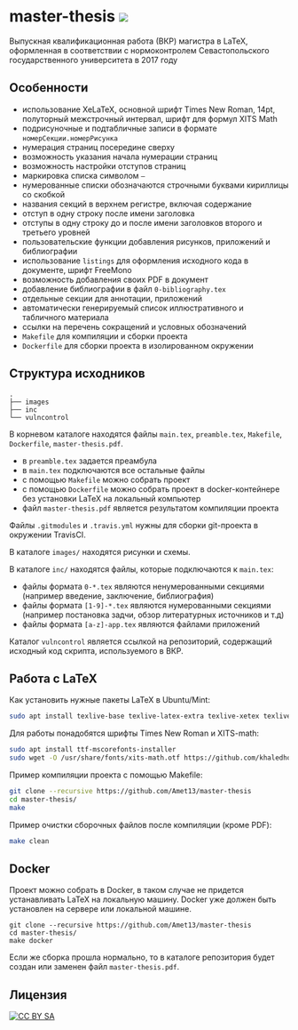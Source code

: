 master-thesis ![](https://travis-ci.org/Amet13/master-thesis.svg?branch=master)
=============
Выпускная квалификационная работа (ВКР) магистра в LaTeX, оформленная в соответствии с нормоконтролем Севастопольского государственного университета в 2017 году

Особенности
-----------
* использование XeLaTeX, основной шрифт Times New Roman, 14pt, полуторный межстрочный интервал, шрифт для формул XITS Math
* подрисуночные и подтабличные записи в формате `номерСекции.номерРисунка`
* нумерация страниц посередине сверху
* возможность указания начала нумерации страниц
* возможность настройки отступов страниц
* маркировка списка символом `—`
* нумерованные списки обозначаются строчными буквами кириллицы со скобкой
* названия секций в верхнем регистре, включая содержание
* отступ в одну строку после имени заголовка
* отступы в одну строку до и после имени заголовков второго и третьего уровней
* пользовательские функции добавления рисунков, приложений и библиографии
* использование `listings` для оформления исходного кода в документе, шрифт FreeMono
* возможность добавления своих PDF в документ
* добавление библиографии в файл `0-bibliography.tex`
* отдельные секции для аннотации, приложений
* автоматически генерируемый список иллюстративного и табличного материала
* ссылки на перечень сокращений и условных обозначений
* `Makefile` для компиляции и сборки проекта
* `Dockerfile` для сборки проекта в изолированном окружении

Структура исходников
--------------------
```
.
├── images
├── inc
└── vulncontrol
```

В корневом каталоге находятся файлы `main.tex`, `preamble.tex`, `Makefile`, `Dockerfile`, `master-thesis.pdf`.
* в `preamble.tex` задается преамбула
* в `main.tex` подключаются все остальные файлы
* с помощью `Makefile` можно собрать проект
* с помощью `Dockerfile` можно собрать проект в docker-контейнере без установки LaTeX на локальный компьютер
* файл `master-thesis.pdf` является результатом компиляции проекта

Файлы `.gitmodules` и `.travis.yml` нужны для сборки git-проекта в окружении TravisCI.

В каталоге `images/` находятся рисунки и схемы.

В каталоге `inc/` находятся файлы, которые подключаются к `main.tex`:
* файлы формата `0-*.tex` являются ненумерованными секциями (например введение, заключение, библиография)
* файлы формата `[1-9]-*.tex` являются нумерованными секциями (например постановка задчи, обзор литературных источников и т.д)
* файлы формата `[a-z]-app.tex` являются файлами приложений

Каталог `vulncontrol` является ссылкой на репозиторий, содержащий исходный код скрипта, используемого в ВКР.

Работа с LaTeX
--------------
Как установить нужные пакеты LaTeX в Ubuntu/Mint:
```bash
sudo apt install texlive-base texlive-latex-extra texlive-xetex texlive-lang-cyrillic latexmk texlive-fonts-extra texlive-math-extra
```

Для работы понадобятся шрифты Times New Roman и XITS-math:
```bash
sudo apt install ttf-mscorefonts-installer
sudo wget -O /usr/share/fonts/xits-math.otf https://github.com/khaledhosny/xits-math/raw/master/xits-math.otf && sudo fc-cache -f -v
```

Пример компиляции проекта с помощью Makefile:
```bash
git clone --recursive https://github.com/Amet13/master-thesis
cd master-thesis/
make
```

Пример очистки сборочных файлов после компиляции (кроме PDF):
```bash
make clean
```

Docker
------
Проект можно собрать в Docker, в таком случае не придется устанавливать LaTeX на локальную машину.
Docker уже должен быть установлен на сервере или локальной машине.
```
git clone --recursive https://github.com/Amet13/master-thesis
cd master-thesis/
make docker
```

Если же сборка прошла нормально, то в каталоге репозитория будет создан или заменен файл `master-thesis.pdf`.

Лицензия
--------
[![CC BY SA](https://licensebuttons.net/l/by-sa/4.0/88x31.png)](http://creativecommons.org/licenses/by-sa/4.0/deed.ru)
